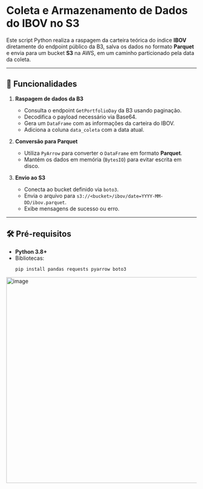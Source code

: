# Coleta e Armazenamento de Dados do IBOV no S3

Este script Python realiza a raspagem da carteira teórica do índice **IBOV** diretamente do endpoint público da B3, salva os dados no formato **Parquet** e envia para um bucket **S3** na AWS, em um caminho particionado pela data da coleta.

---

## 📌 Funcionalidades

1. **Raspagem de dados da B3**
   - Consulta o endpoint `GetPortfolioDay` da B3 usando paginação.
   - Decodifica o payload necessário via Base64.
   - Gera um `DataFrame` com as informações da carteira do IBOV.
   - Adiciona a coluna `data_coleta` com a data atual.

2. **Conversão para Parquet**
   - Utiliza `PyArrow` para converter o `DataFrame` em formato **Parquet**.
   - Mantém os dados em memória (`BytesIO`) para evitar escrita em disco.

3. **Envio ao S3**
   - Conecta ao bucket definido via `boto3`.
   - Envia o arquivo para `s3://<bucket>/ibov/date=YYYY-MM-DD/ibov.parquet`.
   - Exibe mensagens de sucesso ou erro.

---

## 🛠️ Pré-requisitos

- **Python 3.8+**
- Bibliotecas:
  ```bash
  pip install pandas requests pyarrow boto3

<img width="1187" height="545" alt="image" src="https://github.com/user-attachments/assets/edc42d99-fb21-4500-b250-c2b9855e0f6d" />
